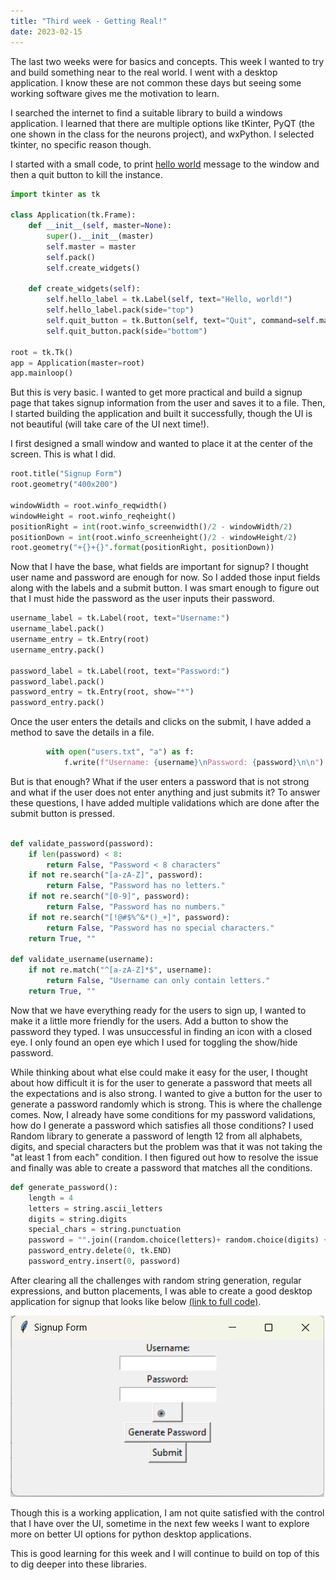 ```yaml
---
title: "Third week - Getting Real!"
date: 2023-02-15
---
```


The last two weeks were for basics and concepts. This week I wanted to try and build something near to the real world. I went with a desktop application. I know these are not common these days but seeing some working software gives me the motivation to learn. 

I searched the internet to find a suitable library to build a windows application. I learned that there are multiple options like tKinter, PyQT (the one shown in the class for the neurons project), and wxPython. I selected tkinter, no specific reason though.

I started with a small code, to print <a href="https://github.com/AbhilashKotha/CSCI5300_LanguageLearning_Abhilash/blob/main/PythonFiles/week3/helloWorld.py">hello world</a> message to the window and then a quit button to kill the instance.

```python
import tkinter as tk

class Application(tk.Frame):
    def __init__(self, master=None):
        super().__init__(master)
        self.master = master
        self.pack()
        self.create_widgets()

    def create_widgets(self):
        self.hello_label = tk.Label(self, text="Hello, world!")
        self.hello_label.pack(side="top")
        self.quit_button = tk.Button(self, text="Quit", command=self.master.destroy)
        self.quit_button.pack(side="bottom")

root = tk.Tk()
app = Application(master=root)
app.mainloop()

```

But this is very basic. I wanted to get more practical and build a signup page that takes signup information from the user and saves it to a file. Then, I started building the application and built it successfully, though the UI is not beautiful (will take care of the UI next time!).

I first designed a small window and wanted to place it at the center of the screen. This is what I did.

```python
root.title("Signup Form")
root.geometry("400x200")

windowWidth = root.winfo_reqwidth()
windowHeight = root.winfo_reqheight()
positionRight = int(root.winfo_screenwidth()/2 - windowWidth/2)
positionDown = int(root.winfo_screenheight()/2 - windowHeight/2)
root.geometry("+{}+{}".format(positionRight, positionDown))
```

Now that I have the base, what fields are important for signup? I thought user name and password are enough for now. So I added those input fields along with the labels and a submit button. I was smart enough to figure out that I must hide the password as the user inputs their password.

```python
username_label = tk.Label(root, text="Username:")
username_label.pack()
username_entry = tk.Entry(root)
username_entry.pack()

password_label = tk.Label(root, text="Password:")
password_label.pack()
password_entry = tk.Entry(root, show="*")
password_entry.pack()
```

Once the user enters the details and clicks on the submit, I have added a method to save the details in a file.

```python
        with open("users.txt", "a") as f:
            f.write(f"Username: {username}\nPassword: {password}\n\n")
```

But is that enough? What if the user enters a password that is not strong and what if the user does not enter anything and just submits it? To answer these questions, I have added multiple validations which are done after the submit button is pressed.

```python

def validate_password(password):
    if len(password) < 8:
        return False, "Password < 8 characters"
    if not re.search("[a-zA-Z]", password):
        return False, "Password has no letters."
    if not re.search("[0-9]", password):
        return False, "Password has no numbers."
    if not re.search("[!@#$%^&*()_+]", password):
        return False, "Password has no special characters."
    return True, ""

def validate_username(username):
    if not re.match("^[a-zA-Z]*$", username):
        return False, "Username can only contain letters."
    return True, ""
```

Now that we have everything ready for the users to sign up, I wanted to make it a little more friendly for the users. Add a button to show the password they typed. I was unsuccessful in finding an icon with a closed eye. I only found an open eye which I used for toggling the show/hide password. 

While thinking about what else could make it easy for the user, I thought about how difficult it is for the user to generate a password that meets all the expectations and is also strong. I wanted to give a button for the user to generate a password randomly which is strong. This is where the challenge comes. Now, I already have some conditions for my password validations, how do I generate a password which satisfies all those conditions? I used Random library to generate a password of length 12 from all alphabets, digits, and special characters but the problem was that it was not taking the "at least 1 from each" condition. I then figured out how to resolve the issue and finally was able to create a password that matches all the conditions. 

```python
def generate_password():
    length = 4
    letters = string.ascii_letters
    digits = string.digits
    special_chars = string.punctuation
    password = "".join((random.choice(letters)+ random.choice(digits) + random.choice(special_chars)) for i in range(length))
    password_entry.delete(0, tk.END)
    password_entry.insert(0, password)
```

After clearing all the challenges with random string generation, regular expressions, and button placements, I was able to create a good desktop application for signup that looks like below <a href="https://github.com/AbhilashKotha/CSCI5300_LanguageLearning_Abhilash/blob/main/PythonFiles/week3/windowsApp.py">(link to full code)</a>.

![image](https://github.com/AbhilashKotha/CSCI5300_LanguageLearning_Abhilash/blob/main/PythonFiles/week3/imageapp.png)

Though this is a working application, I am not quite satisfied with the control that I have over the UI, sometime in the next few weeks I want to explore more on better UI options for python desktop applications. 

This is good learning for this week and I will continue to build on top of this to dig deeper into these libraries.